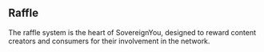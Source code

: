 ## Raffle 

The raffle system is the heart of SovereignYou, designed to reward content creators and consumers for their involvement in the network.


